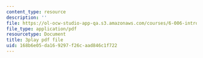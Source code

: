 ```yaml
---
content_type: resource
description: ''
file: https://ol-ocw-studio-app-qa.s3.amazonaws.com/courses/6-006-introduction-to-algorithms-fall-2011/168b6e05da169297f26caad846c1f722_t5Wxk96QjUk.pdf
file_type: application/pdf
resourcetype: Document
title: 3play pdf file
uid: 168b6e05-da16-9297-f26c-aad846c1f722
---
```

